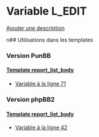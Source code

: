 # Variable L_EDIT
[Ajouter une description](https://fa-tvars.appspot.com/L_EDIT)

n## Utilisations dans les templates

### Version PunBB

#### [Template report_list_body](punbb/report_list_body.md)
* [Variable à la ligne 71](../punbb/report_list_body.tpl#L71)

### Version phpBB2

#### [Template report_list_body](subsilver/report_list_body.md)
* [Variable à la ligne 42](../subsilver/report_list_body.tpl#L42)